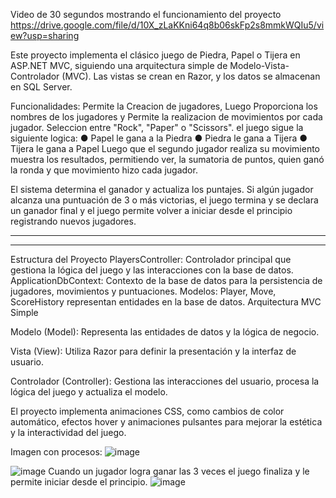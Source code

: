 Video de 30 segundos mostrando el funcionamiento del proyecto 
https://drive.google.com/file/d/10X_zLaKKni64q8b06skFp2s8mmkWQIu5/view?usp=sharing

Este proyecto implementa el clásico juego de Piedra, Papel o Tijera en ASP.NET MVC, siguiendo una arquitectura simple de Modelo-Vista-Controlador (MVC). Las vistas se crean en Razor, y los datos se almacenan en SQL Server.

Funcionalidades: 
Permite la Creacion de jugadores, Luego Proporciona los nombres de los jugadores y Permite la realizacion de movimientos por cada jugador.
Seleccion entre "Rock", "Paper" o "Scissors".
el juego sigue la siguiente logica:
● Papel le gana a la Piedra
● Piedra le gana a Tijera
● Tijera le gana a Papel
Luego que el segundo jugador realiza su movimiento muestra los resultados, permitiendo ver, la sumatoria de puntos, quien ganó la ronda y que movimiento hizo cada jugador.

El sistema determina el ganador y actualiza los puntajes.
Si algún jugador alcanza una puntuación de 3 o más victorias, el juego termina y se declara un ganador final y el juego permite volver a iniciar desde el principio registrando nuevos jugadores.

------------------------------------------
------------------------------------------
Estructura del Proyecto
PlayersController: Controlador principal que gestiona la lógica del juego y las interacciones con la base de datos.
ApplicationDbContext: Contexto de la base de datos para la persistencia de jugadores, movimientos y puntuaciones.
Modelos: Player, Move, ScoreHistory representan entidades en la base de datos.
Arquitectura MVC Simple

Modelo (Model): Representa las entidades de datos y la lógica de negocio.

Vista (View): Utiliza Razor para definir la presentación y la interfaz de usuario.

Controlador (Controller): Gestiona las interacciones del usuario, procesa la lógica del juego y actualiza el modelo.

El proyecto implementa animaciones CSS, como cambios de color automático, efectos hover y animaciones pulsantes para mejorar la estética y la interactividad del juego.

Imagen con procesos: 
![image](https://github.com/ChrisDL34/PruebaTenica-asp.net/assets/128629521/29121bd0-365f-4052-b972-6cfc0f3af2ee)

![image](https://github.com/ChrisDL34/PruebaTenica-asp.net/assets/128629521/e970c6a9-c9fa-412b-9c19-98747f7b9b83)
Cuando un jugador logra ganar las 3 veces el juego finaliza y le permite iniciar desde el principio.
![image](https://github.com/ChrisDL34/PruebaTenica-asp.net/assets/128629521/80236f1b-01c4-4378-9c96-d1b82bc48500)






